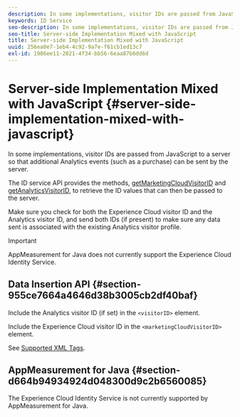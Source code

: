 ```yaml
---
description: In some implementations, visitor IDs are passed from JavaScript to a server so that additional Analytics events (such as a purchase) can be sent by the server.
keywords: ID Service
seo-description: In some implementations, visitor IDs are passed from JavaScript to a server so that additional Analytics events (such as a purchase) can be sent by the server.
seo-title: Server-side Implementation Mixed with JavaScript
title: Server-side Implementation Mixed with JavaScript
uuid: 256ea0e7-1eb4-4c92-9a7e-f61cb1ed13c7
exl-id: 1986ee11-2021-4f34-bb56-6eaa87b6dd6d
---
```

# Server-side Implementation Mixed with JavaScript {#server-side-implementation-mixed-with-javascript}

In some implementations, visitor IDs are passed from JavaScript to a server so that additional Analytics events (such as a purchase) can be sent by the server.

The ID service API provides the methods, [getMarketingCloudVisitorID](../../library/get-set/getmcvid.md) and [getAnalyticsVisitorID](../../library/get-set/getanalyticsvisitorid.md), to retrieve the ID values that can then be passed to the server.

Make sure you check for both the Experience Cloud visitor ID and the Analytics visitor ID, and send both IDs (if present) to make sure any data sent is associated with the existing Analytics visitor profile.

>[!IMPORTANT]
>
>AppMeasurement for Java does not currently support the Experience Cloud Identity Service.

## Data Insertion API {#section-955ce7664a4646d38b3005cb2df40baf}

Include the Analytics visitor ID (if set) in the `<visitorID>` element.

Include the Experience Cloud visitor ID in the `<marketingCloudVisitorID>` element.

See [Supported XML Tags](https://www.adobe.io).

## AppMeasurement for Java {#section-d664b94934924d048300d9c2b6560085}

The Experience Cloud Identity Service is not currently supported by AppMeasurement for Java.
